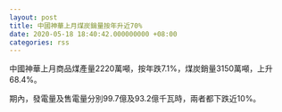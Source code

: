 ```yaml
---
layout: post
title: 中國神華上月煤炭銷量按年升近70%
date: 2020-05-18 18:40:42.000000000 +08:00
categories: rss
---
```


中國神華上月商品煤產量2220萬噸，按年跌7.1%，煤炭銷量3150萬噸，上升68.4%。

期內，發電量及售電量分別99.7億及93.2億千瓦時，兩者都下跌近10%。
